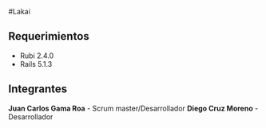 #Lakai

## Requerimientos

* Rubi 2.4.0
* Rails 5.1.3

## Integrantes

__Juan Carlos Gama Roa__ - Scrum master/Desarrollador
__Diego Cruz Moreno__ - Desarrollador


